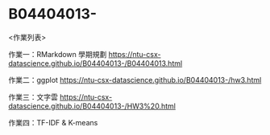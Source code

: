 # B04404013-
<作業列表>

作業一：RMarkdown 學期規劃 https://ntu-csx-datascience.github.io/B04404013-/B04404013.html

作業二：ggplot https://ntu-csx-datascience.github.io/B04404013-/hw3.html

作業三：文字雲 https://ntu-csx-datascience.github.io/B04404013-/HW3%20.html

作業四：TF-IDF & K-means 
